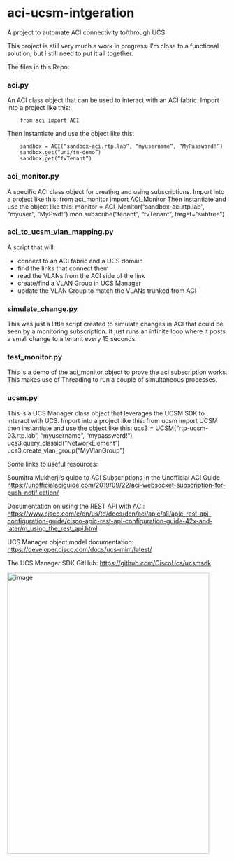 # aci-ucsm-intgeration
A project to automate ACI connectivity to/through UCS

This project is still very much a work in progress.  I’m close to a functional solution, but I still need to put it all together.

The files in this Repo:

### aci.py ###
An ACI class object that can be used to interact with an ACI fabric.  Import into a project like this:
```
	from aci import ACI
```
Then instantiate and use the object like this:
```
	sandbox = ACI(“sandbox-aci.rtp.lab”, “myusername”, “MyPassword!”)
	sandbox.get(“uni/tn-demo”)
	sandbox.get(“fvTenant”)
```

### aci_monitor.py ###
A specific ACI class object for creating and using subscriptions.  Import into a project like this:
	from aci_monitor import ACI_Monitor
Then instantiate and use the object like this:
	monitor = ACI_Monitor(“sandbox-aci.rtp.lab”, “myuser”, “MyPwd!”)
	mon.subscribe(“tenant”, “fvTenant”, target=”subtree”)

### aci_to_ucsm_vlan_mapping.py ###
A script that will: 
-	connect to an ACI fabric and a UCS domain
-	find the links that connect them
-	read the VLANs from the ACI side of the link
-	create/find a VLAN Group in UCS Manager
-	update the VLAN Group to match the VLANs trunked from ACI

### simulate_change.py ###
This was just a little script created to simulate changes in ACI that could be seen by a monitoring subscription.  It just runs an infinite loop where it posts a small change to a tenant every 15 seconds.

### test_monitor.py ###
This is a demo of the aci_monitor object to prove the aci subscription works.  This makes use of Threading to run a couple of simultaneous processes.

### ucsm.py ###
This is a UCS Manager class object that leverages the UCSM SDK to interact with UCS.  Import into a project like this:
	from ucsm import UCSM
then instantiate and use the object like this:
	ucs3 = UCSM(“rtp-ucsm-03.rtp.lab”, “myusername”, “mypassword!”)
	ucs3.query_classid(“NetworkElement”)
	ucs3.create_vlan_group(“MyVlanGroup”)




Some links to useful resources:

Soumitra Mukherji’s guide to ACI Subscriptions in the Unofficial ACI Guide
https://unofficialaciguide.com/2019/09/22/aci-websocket-subscription-for-push-notification/

Documentation on using the REST API with ACI:
https://www.cisco.com/c/en/us/td/docs/dcn/aci/apic/all/apic-rest-api-configuration-guide/cisco-apic-rest-api-configuration-guide-42x-and-later/m_using_the_rest_api.html

UCS Manager object model documentation:
https://developer.cisco.com/docs/ucs-mim/latest/

The UCS Manager SDK GitHub:
https://github.com/CiscoUcs/ucsmsdk


<img width="462" height="642" alt="image" src="https://github.com/user-attachments/assets/507ceef7-d67e-4fe9-9b3a-79691a902a71" />
